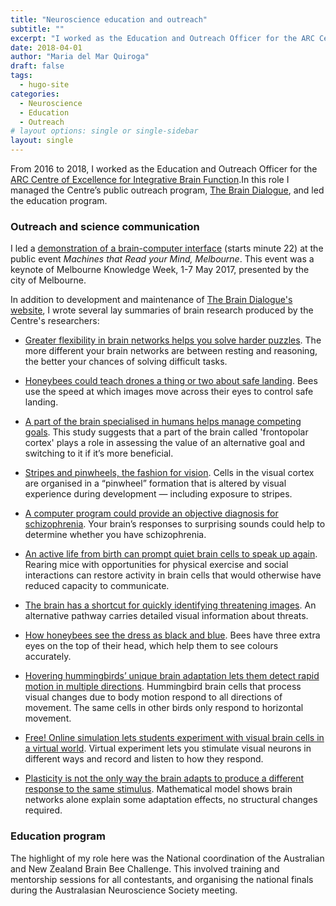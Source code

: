 ```yaml
---
title: "Neuroscience education and outreach"
subtitle: ""
excerpt: "I worked as the Education and Outreach Officer for the ARC Centre of Excellence for Integrative Brain Function. In this role I managed the Centre’s public outreach program, The Brain Dialogue, and led the education program."
date: 2018-04-01
author: "Maria del Mar Quiroga"
draft: false
tags:
  - hugo-site
categories:
  - Neuroscience
  - Education
  - Outreach
# layout options: single or single-sidebar
layout: single
---
```


From 2016 to 2018, I worked as the Education and Outreach Officer for the [ARC Centre of Excellence for Integrative Brain Function](https://www.brainfunction.edu.au/).In this role I managed the Centre’s public outreach program, [The Brain Dialogue](https://www.cibf.edu.au/), and led the education program.

### Outreach and science communication

I led a [demonstration of a brain-computer interface](https://www.facebook.com/watch/live/?v=799502516882332&ref=watch_permalink) (starts minute 22) at the public event _Machines that Read your Mind, Melbourne_. This event was a keynote of Melbourne Knowledge Week, 1-7 May 2017, presented by the city of Melbourne.

In addition to development and maintenance of [The Brain Dialogue's website](https://www.cibf.edu.au/), I wrote several lay summaries of brain research produced by the Centre's researchers:

- [Greater flexibility in brain networks helps you solve harder puzzles](https://www.cibf.edu.au/greater-flexibility-in-brain-networks). The more different your brain networks are between resting and reasoning, the better your chances of solving difficult tasks.

- [Honeybees could teach drones a thing or two about safe landing](https://www.cibf.edu.au/honeybees-could-teach-drones). Bees use the speed at which images move across their eyes to control safe landing.

- [A part of the brain specialised in humans helps manage competing goals](https://www.cibf.edu.au/manage-competing-goals). This study suggests that a part of the brain called 'frontopolar cortex' plays a role in assessing the value of an alternative goal and switching to it if it’s more beneficial.

- [Stripes and pinwheels, the fashion for vision](https://www.cibf.edu.au/stripes-the-fashion-for-vision). Cells in the visual cortex are organised in a “pinwheel” formation that is altered by visual experience during development — including exposure to stripes.

- [A computer program could provide an objective diagnosis for schizophrenia](https://www.cibf.edu.au/computer-diagnosis-schizophrenia). Your brain’s responses to surprising sounds could help to determine whether you have schizophrenia.

- [An active life from birth can prompt quiet brain cells to speak up again](https://www.cibf.edu.au/an-active-life). Rearing mice with opportunities for physical exercise and social interactions can restore activity in brain cells that would otherwise have reduced capacity to communicate.

- [The brain has a shortcut for quickly identifying threatening images](https://www.cibf.edu.au/shortcut-threatening-images). An alternative pathway carries detailed visual information about threats.


- [How honeybees see the dress as black and blue](https://www.cibf.edu.au/honeybees-see-the-dress). Bees have three extra eyes on the top of their head, which help them to see colours accurately.

- [Hovering hummingbirds’ unique brain adaptation lets them detect rapid motion in multiple directions](https://www.cibf.edu.au/hovering-hummingbirds-unique-brain-adaptation-lets-them-detect-rapid-motion-in-multiple-directions). Hummingbird brain cells that process visual changes due to body motion respond to all directions of movement. The same cells in other birds only respond to horizontal movement.

- [Free! Online simulation lets students experiment with visual brain cells in a virtual world](https://www.cibf.edu.au/free-online-simulation-lets-students-experiment-with-visual-brain-cells-in-a-virtual-world). Virtual experiment lets you stimulate visual neurons in different ways and record and listen to how they respond.

- [Plasticity is not the only way the brain adapts to produce a different response to the same stimulus](https://www.cibf.edu.au/plasticity-is-not-the-only-way-the-brain-adapts). Mathematical model shows brain networks alone explain some adaptation effects, no structural changes required.


### Education program

The highlight of my role here was the National coordination of the Australian and New Zealand Brain Bee Challenge. This involved training and mentorship sessions for all contestants, and organising the national finals during the Australasian Neuroscience Society meeting.
